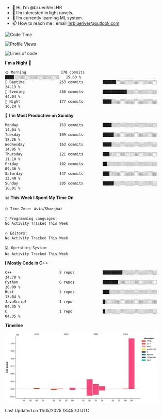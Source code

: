 - 👋 Hi, I’m @bLueriVerLHR
- 👀 I’m interested in light novels.
- 🌱 I’m currently learning ML system.
- 📫 How to reach me : email lhrblueriver@outlook.com

<!--START_SECTION:waka-->
![Code Time](http://img.shields.io/badge/Code%20Time-344%20hrs%2037%20mins-blue)

![Profile Views](http://img.shields.io/badge/Profile%20Views-0-blue)

![Lines of code](https://img.shields.io/badge/From%20Hello%20World%20I%27ve%20Written-2.3%20million%20lines%20of%20code-blue)

**I'm a Night 🦉** 

```text
🌞 Morning                170 commits         ████░░░░░░░░░░░░░░░░░░░░░   15.60 % 
🌆 Daytime                263 commits         ██████░░░░░░░░░░░░░░░░░░░   24.13 % 
🌃 Evening                480 commits         ███████████░░░░░░░░░░░░░░   44.04 % 
🌙 Night                  177 commits         ████░░░░░░░░░░░░░░░░░░░░░   16.24 % 
```
📅 **I'm Most Productive on Sunday** 

```text
Monday                   153 commits         ████░░░░░░░░░░░░░░░░░░░░░   14.04 % 
Tuesday                  199 commits         █████░░░░░░░░░░░░░░░░░░░░   18.26 % 
Wednesday                163 commits         ████░░░░░░░░░░░░░░░░░░░░░   14.95 % 
Thursday                 121 commits         ███░░░░░░░░░░░░░░░░░░░░░░   11.10 % 
Friday                   102 commits         ██░░░░░░░░░░░░░░░░░░░░░░░   09.36 % 
Saturday                 147 commits         ███░░░░░░░░░░░░░░░░░░░░░░   13.49 % 
Sunday                   205 commits         █████░░░░░░░░░░░░░░░░░░░░   18.81 % 
```


📊 **This Week I Spent My Time On** 

```text
🕑︎ Time Zone: Asia/Shanghai

💬 Programming Languages: 
No Activity Tracked This Week

🔥 Editors: 
No Activity Tracked This Week

💻 Operating System: 
No Activity Tracked This Week
```

**I Mostly Code in C++** 

```text
C++                      8 repos             █████████░░░░░░░░░░░░░░░░   34.78 % 
Python                   6 repos             ███████░░░░░░░░░░░░░░░░░░   26.09 % 
Rust                     3 repos             ███░░░░░░░░░░░░░░░░░░░░░░   13.04 % 
JavaScript               1 repo              █░░░░░░░░░░░░░░░░░░░░░░░░   04.35 % 
C                        1 repo              █░░░░░░░░░░░░░░░░░░░░░░░░   04.35 % 
```



**Timeline**

![Lines of Code chart](https://raw.githubusercontent.com/bLueriVerLHR/bLueriVerLHR/main/assets/bar_graph.png)


 Last Updated on 11/05/2025 18:45:10 UTC
<!--END_SECTION:waka-->

